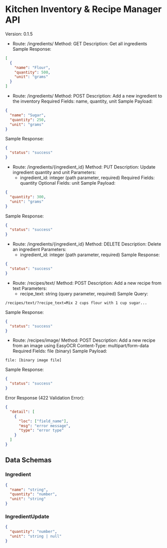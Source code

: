 # Kitchen Inventory & Recipe Manager API
Version: 0.1.5

- Route: /ingredients/
Method: GET
Description: Get all ingredients
Sample Response:
```json
[
  {
    "name": "Flour",
    "quantity": 500,
    "unit": "grams"
  }
]
```

- Route: /ingredients/
Method: POST
Description: Add a new ingredient to the inventory
Required Fields: name, quantity, unit
Sample Payload:
```json
{
  "name": "Sugar",
  "quantity": 250,
  "unit": "grams"
}
```
Sample Response:
```json
{
  "status": "success"
}
```

- Route: /ingredients/{ingredient_id}
Method: PUT
Description: Update ingredient quantity and unit
Parameters:
  - ingredient_id: integer (path parameter, required)
Required Fields: quantity
Optional Fields: unit
Sample Payload:
```json
{
  "quantity": 300,
  "unit": "grams"
}
```
Sample Response:
```json
{
  "status": "success"
}
```

- Route: /ingredients/{ingredient_id}
Method: DELETE
Description: Delete an ingredient
Parameters:
  - ingredient_id: integer (path parameter, required)
Sample Response:
```json
{
  "status": "success"
}
```

- Route: /recipes/text/
Method: POST
Description: Add a new recipe from text
Parameters:
  - recipe_text: string (query parameter, required)
Sample Query:
```
/recipes/text/?recipe_text=Mix 2 cups flour with 1 cup sugar...
```
Sample Response:
```json
{
  "status": "success"
}
```

- Route: /recipes/image/
Method: POST
Description: Add a new recipe from an image using EasyOCR
Content-Type: multipart/form-data
Required Fields: file (binary)
Sample Payload:
```
file: [binary image file]
```
Sample Response:
```json
{
  "status": "success"
}
```

Error Response (422 Validation Error):
```json
{
  "detail": [
    {
      "loc": ["field_name"],
      "msg": "error message",
      "type": "error type"
    }
  ]
}
```

## Data Schemas

### Ingredient
```json
{
  "name": "string",
  "quantity": "number",
  "unit": "string"
}
```

### IngredientUpdate
```json
{
  "quantity": "number",
  "unit": "string | null"
}
```